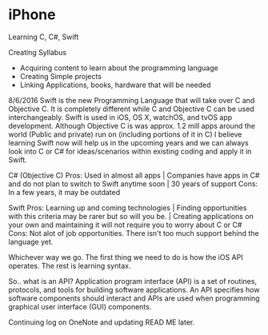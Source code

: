 # iPhone
Learning C, C#, Swift

Creating Syllabus
- Acquiring content to learn about the programming language
- Creating Simple projects
- Linking Applications, books, hardware that will be needed

8/6/2016
Swift is the new Programming Language that will take over C and Objective C. It is completely different while C and Objective C can be used interchangeably. Swift is used in iOS, OS X, watchOS, and tvOS app development. Although Objective C is was approx. 1.2 mill apps around the world (Public and private) run on (including portions of it in C) I believe learning Swift now will help us in the upcoming years and we can always look into C or C# for ideas/scenarios within existing coding and apply it in Swift.

C# (Objective C)
Pros: Used in almost all apps | Companies have apps in C# and do not plan to switch to Swift anytime soon | 30 years of support
Cons: In a few years, it may be outdated

Swift
Pros: Learning up and coming technologies | Finding opportunities with this criteria may be rarer but so will you be. | Creating applications on your own and maintaining it will not require you to worry about C or C#
Cons: Not alot of job opportunities. There isn't too much support behind the language yet.

Whichever way we go. The first thing we need to do is how the iOS API operates. The rest is learning syntax.

So.. what is an API?
Application program interface (API) is a set of routines, protocols, and tools for building software applications. An API specifies how software components should interact and APIs are used when programming graphical user interface (GUI) components.

Continuing log on OneNote and updating READ ME later.
